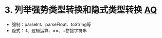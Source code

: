 # 3. 列举强势类型转换和隐式类型转换 [AQ](./00-question.md)

- 强制：parseInt、parseFloat、toString等
- 隐式：if、逻辑运算、==、+拼接字符串

